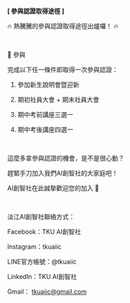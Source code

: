 **[ 參與認證取得途徑 ]**

🔥 熱騰騰的參與認證取得途徑出爐囉！ 🔥

&nbsp;

🔎 參與

完成以下任一條件即取得一次參與認證：

1. 參加新生說明會暨迎新

2. 期初社員大會 + 期末社員大會

3. 期中考前講座三選一

4. 期中考後講座四選一

&nbsp;

這麼多拿參與認證的機會，是不是很心動？

趕緊手刀加入我們AI創智社的大家庭吧！

AI創智社在此誠摯歡迎您的加入 👋

&nbsp;

淡江AI創智社聯絡方式：

Facebook：TKU AI創智社

Instagram：tkuaiic

LINE官方帳號：@tkuaiic

LinkedIn：TKU AI創智社

Gmail： tkuaiic@gmail.com
